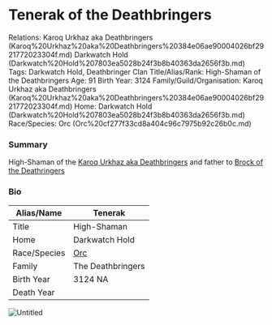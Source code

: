 # Tenerak of the Deathbringers

Relations: Karoq Urkhaz aka Deathbringers (Karoq%20Urkhaz%20aka%20Deathbringers%20384e06ae90004026bf2921772023304f.md) Darkwatch Hold (Darkwatch%20Hold%207803ea5028b24f3b8b40363da2656f3b.md) 
Tags: Darkwatch Hold, Deathbringer Clan
Title/Alias/Rank: High-Shaman of the Deathbringers
Age: 91
Birth Year: 3124
Family/Guild/Organisation: Karoq Urkhaz aka Deathbringers (Karoq%20Urkhaz%20aka%20Deathbringers%20384e06ae90004026bf2921772023304f.md) 
Home: Darkwatch Hold (Darkwatch%20Hold%207803ea5028b24f3b8b40363da2656f3b.md) 
Race/Species: Orc (Orc%20cf277f33cd8a404c96c7975b92c26b0c.md)

### Summary

High-Shaman of the [Karoq Urkhaz aka Deathbringers](Karoq%20Urkhaz%20aka%20Deathbringers%20384e06ae90004026bf2921772023304f.md) and father to [Brock of the Deathringers](Brock%20of%20the%20Deathringers%20c4e2521de7e34e09af7934723a07c6da.md) 

### Bio

| Alias/Name | Tenerak |
| --- | --- |
| Title | High-Shaman |
| Home | Darkwatch Hold |
| Race/Species | [Orc](Orc%20cf277f33cd8a404c96c7975b92c26b0c.md)  |
| Family | The Deathbringers |
| Birth Year | 3124 NA |
| Death Year |  |

![Untitled](Untitled%20124.png)